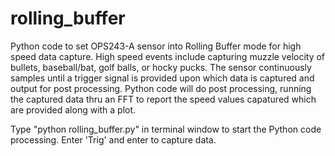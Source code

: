# rolling_buffer
Python code to set OPS243-A sensor into Rolling Buffer mode for high speed data capture.  High speed events include capturing muzzle velocity of bullets, baseball/bat, golf balls, or hocky pucks.  The sensor continuously samples until a trigger signal is provided upon which data is captured and output for post processing.  Python code will do post processing, running the captured data thru an FFT to report the speed values capatured which are provided along with a plot.

Type "python rolling_buffer.py" in terminal window to start the Python code processing.  Enter 'Trig' and enter to capture data.
